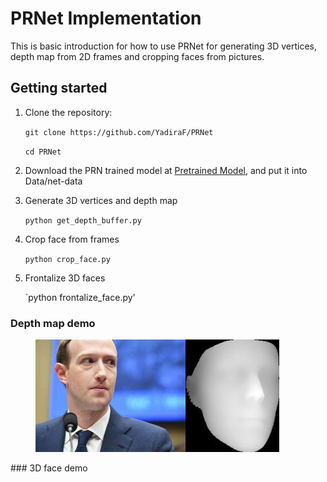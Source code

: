 # PRNet Implementation

This is basic introduction for how to use PRNet for generating 3D vertices, depth map from 2D frames and cropping faces from pictures.

## Getting started

1. Clone the repository:

    `git clone https://github.com/YadiraF/PRNet`
  
    `cd PRNet`
    
2. Download the PRN trained model at [Pretrained Model](https://drive.google.com/file/d/1UoE-XuW1SDLUjZmJPkIZ1MLxvQFgmTFH/view?usp=sharing), and put it into Data/net-data

3. Generate 3D vertices and depth map

    `python get_depth_buffer.py`
    
4. Crop face from frames

    `python crop_face.py`
    
5. Frontalize 3D faces

    `python frontalize_face.py'
    
### Depth map demo

<figure class="third">
    <img src="demo_image/fb.jpg" height = 180/><img src="demo_image/depth_buffer.jpg" height = 180/>
</figure>
### 3D face demo
